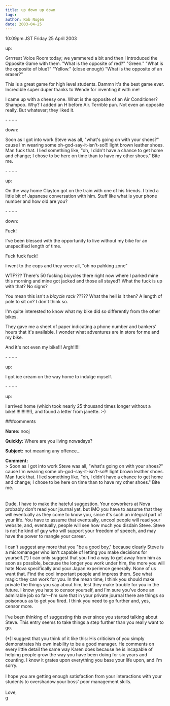 ```yaml
---
title: up down up down
tags: 
author: Rob Nugen
date: 2003-04-25
---
```


<p class=date>10:09pm JST Friday 25 April 2003</p>

<p>up:</p>

<p>Grrrreat Voice Room today; we yammered a bit and then I introduced
the Opposite Game with them.   "What is the opposite of red?"
"Green."  "What is the opposite of blue?"  "Yellow."  (close enough)
"What is the opposite of an eraser?"</p>

<p>This is a great game for high level students.  Dammn it's the best
game ever.  Incredible super duper thanks to Wende for inventing it
with me!</p>

<p>I came up with a cheesy one.  What is the opposite of an Air
Conditioner?  Shampoo.  Why?  I added an H before Air.  Terrible pun.
Not even an opposite really.  But whatever; they liked it.</p>

<p>- - - -</p>

<p>down:</p>

<p>Soon as I got into work Steve was all, "what's going on with your
shoes?" cause I'm wearing some oh-god-say-it-isn't-so!!! light brown
leather shoes.  Man fuck that.  I lied something like, "oh, I didn't
have a chance to get home and change; I chose to be here on time than
to have my other shoes."  Bite me.</p>

<p>- - - -</p>

<p>up:</p>

<p>On the way home Clayton got on the train with one of his friends.
I tried a little bit of Japanese conversation with him.  Stuff like
what is your phone number and how old are you?</p>

<p>- - - -</p>

<p>down:</p>

<p>Fuck!</p>

<p>I've been blessed with the opportunity to live without my bike for
an unspecified length of time.</p>

<p>Fuck fuck fuck!</p>

<p>I went to the cops and they were all, "oh no pahking zone"</p>

<p>WTF???  There's 50 fucking bicycles there right now where I parked
mine this morning and mine got jacked and those all stayed?  What the
fuck is up with that?  No signs?</p>

<p>You mean this isn't a <em>bicycle rack</em> ?????   What the hell
is it then?  A length of pole to sit on?  I don't think so.</p>

<p>I'm quite interested to know what my bike did so differently from
the other bikes.</p>

<p>They gave me a sheet of paper indicating a phone number and
bankers' hours that it's available.  I wonder what adventures are in
store for me and my bike.</p>

<p>And it's not even my bike!!!  Argh!!!!!</p>

<p>- - - -</p>

<p>up:</p>

<p>I got ice cream on the way home to indulge myself.</p>

<p>- - - -</p>

<p>up:</p>

<p>I arrived home (which took nearly 25 thousand times longer without
a bike!!!!!!!!!!!!!), and found a letter from janette.   :-)</p>

###comments


<p><b>Name:</b> nooj

<p><b>Quickly:</b> Where are you living nowadays?

<p><b>Subject:</b> not meaning any offence...

<p><b>Comment:</b>
<br>> Soon as I got into work Steve was all, "what's going on with your shoes?" cause I'm wearing some oh-god-say-it-isn't-so!!! light brown leather shoes. Man fuck that. I lied something like, "oh, I didn't have a chance to get home and change; I chose to be here on time than to have my other shoes." Bite me.<br>
<br>
<br>
Dude, I have to make the hateful suggestion.  Your coworkers at Nova probably don't read your journal yet, but IMO you have to assume that they will eventually as they come to know you, since it's such an integral part of your life.  You have to assume that eventually, uncool people will read your website, and, eventually, people will see how much you disdain Steve.  Steve is not he kind of guy who will support your freedom of speech, and may have the power to mangle your career.  <br>
<br>
I can't suggest any more that you "be a good boy," because clearly Steve is a micromanager who isn't capable of letting you make decisions for yourself.(*)  I can only suggest that you find a way to get away from him as soon as possible, because the longer you work under him, the more you will hate Nova specifically and your Japan experience generally.  None of us want that.  Find the cool important people and impress them.  See what magic they can work for you.  In the mean time, I think you should make private the things you say about him, lest they make trouble for you in the future.  I know you hate to censor yourself, and I'm sure you've done an admirable job so far--I'm sure that in your private journal there are things so poisonous as to get you fired.  I think you need to go further and, yes, censor more.  <br>
<br>
I've been thinking of suggesting this ever since you started talking about Steve.  This entry seems to take things a step further than you really want to go.  <br>
<br>
(*)I suggest that you think of it like this:  His criticism of you simply demonstrates his own inability to be a good manager.  He comments on every little detail the same way Karen does because he is incapable of helping people grow the way you have been doing for six years and counting.  I know it grates upon everything you base your life upon, and I'm sorry.  <br>
<br>
I hope you are getting enough satisfaction from your interactions with your students to overshadow your boss' poor management skills.  <br>
<br>
Love,<br>
g<br>
<br>


